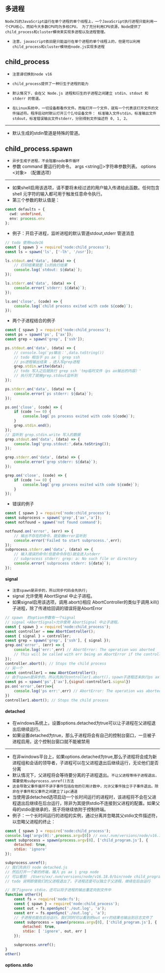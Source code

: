 ## 多进程
`NodeJS的JavaScript运行在单个进程的单个线程上，一个JavaScript执行进程只能利用一个CPU核心，而如今大多数CPU均为多核CPU，
为了充分利用CPU资源，Node提供了child_process和cluster模块来实现多进程以及进程管理。`
* `注意，javascript依旧是只能运行在单个进程的单个线程上的，但是可以利用child_process和cluster模块给node.js实现多进程`

## child_process
* `注意请切换到node v16`
* `child_process提供了一种衍生子进程的能力`
* `默认情况下，会在父 Node.js 进程和衍生的子进程之间建立 stdin、stdout 和 stderr 的管道。`

* `在Linux系统中，一切设备都看作文件。而每打开一个文件，就有一个代表该打开文件的文件描述符。程序启动时默认打开三个I/O设备文件：
  标准输入文件stdin，标准输出文件stdout，标准错误输出文件stderr，分别得到文件描述符 0, 1, 2。`
---
* 默认生成的stdin管道是特殊的管道。

## child_process.spawn
* `异步生成子进程，不会阻塞node事件循环`
* 参数
  command <string>要运行的命令。
  args <string[]>字符串参数列表。
  options <对象> （配置选项）
---
* 如果shell启用该选项，请不要将未经过滤的用户输入传递给此函数。任何包含 shell 元字符的输入都可用于触发任意命令执行。
* 第三个参数的默认值是：
```typescript
const defaults = {
  cwd: undefined,
  env: process.env
};
```
* 例子：开启子进程，监听进程的默认管道stdout,stderr 管道消息
```js
// todo 使用node16
const { spawn } = require('node:child_process');
const ls = spawn('ls', ['-lh', '/usr']);

ls.stdout.on('data', (data) => {
    // 打印结果就是 ls的执行结果
    console.log(`stdout: ${data}`);
});

ls.stderr.on('data', (data) => {
    console.error(`stderr: ${data}`);
});

ls.on('close', (code) => {
    console.log(`child process exited with code ${code}`);
});
```
* 两个子进程结合的例子
```js
const { spawn } = require('node:child_process');
const ps = spawn('ps', ['ax']);
const grep = spawn('grep', ['ssh']);

ps.stdout.on('data', (data) => {
    // console.log('ps输出：',data.toString())
    // todo 相当于 ps ax | grep ssh
    // ps进程输出结束 ，进入写grep进程
    grep.stdin.write(data);
    // todo 写入之后就执行 grep ssh 'tmp临时文件（ps ax输出的内容）'
    // 执行完了就被grep.stdout监听到
});

ps.stderr.on('data', (data) => {
    console.error(`ps stderr: ${data}`);
});

ps.on('close', (code) => {
    if (code !== 0) {
        console.log(`ps process exited with code ${code}`);
    }
    grep.stdin.end();
});
// 监听到 grep.stdin.write 写入的数据
grep.stdout.on('data', (data) => {
    console.log('grep.stdout:',data.toString());
});

grep.stderr.on('data', (data) => {
    console.error(`grep stderr: ${data}`);
});

grep.on('close', (code) => {
    if (code !== 0) {
        console.log(`grep process exited with code ${code}`);
    }
});
```
* 错误的例子
```js
const { spawn } = require('node:child_process');
const subprocess = spawn('grep',['ax','a']);
const notfound = spawn('not found command');

notfound.on('error', (err) => {
    // 输出不存在的命令，就会被error监听到
    console.error('Failed to start subprocess.',err);
});
subprocess.stderr.on('data', (data) => {
    // 输入错误的命令(但是命令存在)就会进入stderr
    // subprocess stderr: grep: a: No such file or directory
    console.error(`subprocess stderr: ${data}`);
});
```

#### signal
* `注意spawn是异步的，所以同步代码会先执行;`
* signal <AbortSignal>允许使用 AbortSignal 中止子进程。
* 如果signal启用该选项，调用.abort()相应 AbortController的类似于调用.kill()子进程，除了传递给回调的错误将是AbortError
```js
// spawn  的option参数有一个signal
// signal <AbortSignal>允许使用 AbortSignal 中止子进程。
const { spawn } = require('node:child_process');
const controller = new AbortController();
const { signal } = controller;
const grep = spawn('grep', ['ssh'], { signal });
grep.on('error', (err) => {
    console.log('err:',err) // AbortError: The operation was aborted
    // This will be called with err being an AbortError if the controller aborts
});
controller.abort(); // Stops the child process
// 另一个
const controller1 = new AbortController();
// 由于spawn是异步的，所以先执行controller1.abort()，spawn子进程还未执行ps ax
const ps = spawn('ps',['ax'],{signal:controller1.signal})
ps.on('error',(err)=>{
    console.log('ps err:',err) // AbortError: The operation was aborted
})
controller1.abort(); // Stops the child process
```

#### detached
* 在windows系统上，设置options.detached为true可以让子进程在父进程退出后继续运行。
* 如果设置detached为true，那么子进程将会有自己的控制台窗口，一旦被子进程启用，这个控制台窗口就不能被禁用
---
* 在非windows平台上，如果options.detached为true,那么子进程将会成为新进程组和会话的领导者，子进程可以在父进程退出后继续运行，无论他们是否分离
* 默认情况下，父进程将会等待要分离的子进程退出。`不让父进程等待子进程退出，需要使用subprocess.unref()方法`
* `这会导致父事件循环不讲子事件包括在他的引用计数中，允许父事件独立于子事件退出。除非在子事件和父事件之间建立了ipc通道`
* 当使用该detached选项启动一个长时间运行的进程时，该进程将不会在父进程退出后继续在后台运行，除非为其提供stdio不连接到父进程的配置。如果父母的stdio是继承的，孩子将继续依附于控制终端。
* 例子：一个长时间运行的进程的实例，通过分离并忽略其父stdio文件描述符，以忽略父进程的终止：
```js
const { spawn } = require('node:child_process');
console.log('argv[0]:',process.argv[0]) // xxx/.nvm/versions/node/v16.18.0/bin/node
const subprocess = spawn(process.argv[0], ['child_program.js'], {
    detached: true,
    stdio: 'ignore'
});

subprocess.unref();
// 我们先执行 node detached.js
// 然后打开一个新的终端，输入 ps ax | grep node
// 可以看到  /Users/xx/.nvm/versions/node/v16.18.0/bin/node child_program.js
// todo 说明即使我们的父进程退出了。子进程还是可以独立于父进程，继续在后台运行
```
```js
// 除了ignore stdio，还可以将子进程的输出重定向到文件中
function other(){
    const fs = require('node:fs');
    const { spawn } = require('node:child_process');
    const out = fs.openSync('./out.log', 'a');
    const err = fs.openSync('./out.log', 'a');
    // 子进程也能在后台运行。我们同时可以看到把out err的结果也输出到日志文件了
    const subprocess = spawn(process.argv[0], ['child_program.js'], {
        detached: true,
        stdio: [ 'ignore', out, err ]
    });

    subprocess.unref();
}
other()
```

#### options.stdio





